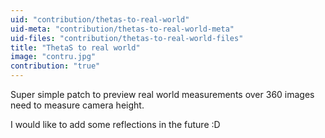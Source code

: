 ```yaml
---
uid: "contribution/thetas-to-real-world"
uid-meta: "contribution/thetas-to-real-world-meta"
uid-files: "contribution/thetas-to-real-world-files"
title: "ThetaS to real world"
image: "contru.jpg"
contribution: "true"
---
```


Super simple patch to preview real world measurements over 360 images
need to measure camera height.

I would like to add some reflections in the future :D
